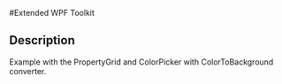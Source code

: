 ﻿#Extended WPF Toolkit

## Description

Example with the PropertyGrid and ColorPicker with ColorToBackground converter.
